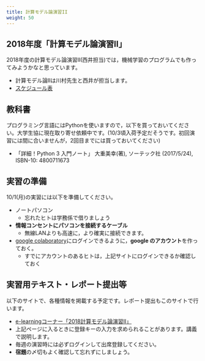 ```yaml
---
title: 計算モデル論演習II
weight: 50
---
```


## 2018年度「計算モデル論演習II」

2018年度の計算モデル論演習II(西井担当)では，機械学習のプログラムでも作ってみようかなと思っています。

- 計算モデル論IIは川村先生と西井が担当します。
- [スケジュール表](http://ds26.cc.yamaguchi-u.ac.jp/~progkawa/gakunai/CompModel/)


## 教科書

プログラミング言語にはPythonを使いますので，以下を買っておいてください。大学生協に現在取り寄せ依頼中です。(10/3頃入荷予定だそうです。初回演習には間に合いませんが，2回目までには買っておいてください)

- 「詳細！Python 3 入門ノート」	大重美幸(著), ソーテック社 (2017/5/24), ISBN-10: 4800711673

## 実習の準備

10/1(月)の実習には以下を準備してください。
- ノートパソコン
	- 忘れたヒトは学務係で借りましょう
- **情報コンセントにパソコンを接続するケーブル**
	+ 無線LANよりも高速に，より確実に接続できます。
- [google colaboratory](https://colab.research.google.com/)にログインできるように，**google のアカウント**を作っておく。
	+ すでにアカウントのあるヒトは，上記サイトにログインできるか確認しておく


## 実習用テキスト・レポート提出等

以下のサイトで、各種情報を掲載する予定です。レポート提出もこのサイトで行います。

-  [e-learningコーナー「2018計算モデル論演習II」](https://mdcs4s.cc.yamaguchi-u.ac.jp/moodle/course/view.php?id=15898&noprocess)
- 上記ページに入るときに登録キーの入力を求められることがあります。講義で説明します。
- 毎週の演習時には必ずログインして出席登録してください。
- **宿題**の〆切もよく確認して忘れずにしましょう。
